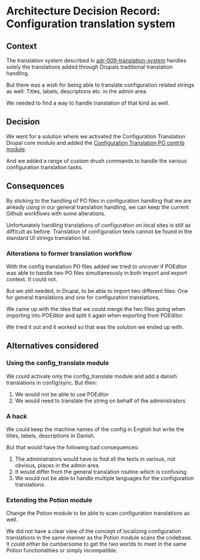 # Architecture Decision Record: Configuration translation system

## Context

The translation system described in [adr-009-translation-system](./adr-009-translation-system.md) handles solely the translations added through Drupals traditional translation handling.

But there was a wish for being able to translate configuration related strings as well: Titles, labels, descriptions etc. in the admin area.

We needed to find a way to handle translation of that kind as well.

## Decision

We went for a solution where we activated the Configuration Translation Drupal core module and added the [Configuration Translation PO contrib module](https://www.drupal.org/project/config_translation_po).

And we added a range of custom drush commands to handle the various configuration translation tasks.

## Consequences

By sticking to the handling of PO files in configuration handling that we are already using in our general translation handling, we can keep the current Github workflows with some alterations.

Unfortunately handling translations of configuration on local sites is still as difficult as before.
Translation of configuration texts cannot be found in the standard UI strings translation list.

### Alterations to former translation workflow

With the config translation PO files added we tried to uncover if POEditor was able to handle two PO files simultaneously in both import and export context.
It could not.

But we still needed, in Drupal, to be able to import two different files: One for general translations and one for configuration translations.

We came up with the idea that we could merge the two files going when importing into POEditor and split it again when exporting from POEditor.

We tried it out and it worked so that was the solution we ended up with.

## Alternatives considered

### Using the config_translate module
We could activate only the config_translate module and add a danish translations in config/sync.
But then:
1. We would not be able to use POEditor
2. We would need to translate the string on behalf of the administrators

### A hack
We could keep the machine names of the config in English but write the titles, labels, descriptions in Danish.

But that would have the following bad consequences:
1. The administrators would have to find all the texts in various, not obvious, places in the admin area.
2. It would differ from the general translation routine which is confusing
3. We would not be able to handle multiple languages for the configuration translations

### Extending the Potion module
Change the Potion module to be able to scan configuration translations as well.

We did not have a clear view of the concept of localizing configuration translations in the same manner as the Potion module scans the codebase. It could either be cumbersome to get the two worlds to meet in the same Potion functionalities or simply incompatible.

